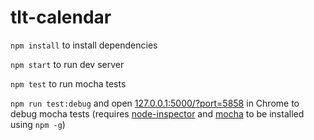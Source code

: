 # tlt-calendar

`npm install` to install dependencies

`npm start` to run dev server

`npm test` to run mocha tests

`npm run test:debug` and open [127.0.0.1:5000/?port=5858](http://127.0.0.1:5000/?port=5858) in Chrome to debug mocha tests (requires [node-inspector](https://github.com/node-inspector/node-inspector) and [mocha](https://github.com/mochajs/mocha) to be installed using `npm -g`)
